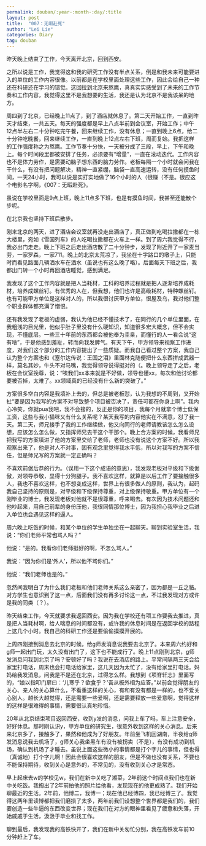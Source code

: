 ```yaml
---
permalink: douban/:year-:month-:day/:title
layout: post
title:  "007：无暇赴死"
author: "Lei Lie"
categories: Diary
tag: douban
---
```


昨天晚上结束了工作，今天离开北京，回到西安。

之所以说是工作，我觉得这和我的研究工作没有半点关系，倒是和我未来可能要进入的单位的工作内容很像。以前都是在学校里面处理这些工作，因此会给自己一种还在科研还在学习的错觉。这回拉到北京来熬鹰，真真实实感受到了未来的工作节奏和工作内容，我觉得这里不是我想要的生活，我还是认为北京不是我该呆的地方。

周四到了北京，已经晚上11点了，到了酒店就休息了。第二天开始工作，一直到昨天才结束，一共五天。每天的强度都是早上八点半前到会议室，开始工作；中午12点半左右二十分钟吃完午餐，回来继续工作，没有休息；一直到晚上6点，给二十分钟吃晚餐，回来继续工作，一直到晚上12点左右下班，周而复始。我把这样的工作强度称之为熬鹰。工作节奏十分快，一天被分成了三段，早上，下午和晚上。每个时间段里都被安排了任务，必须要有“增量”，一直在滚动迭代。工作内容也不是体力劳作，是需要动脑子想东西的脑力劳作。老板每隔一个小时就会问我在干什么，有没有把问题解决，精神一直紧绷，脑袋一直高速运转，没有任何摸鱼时间，一天24小时，我可以说是实打实地做了16个小时的人（很赚（不是。很应这个电影名字啊，《007：无暇赴死》。

虽说在学校里面是9点上班，晚上11点多下班，也是有摸鱼时间，我甚至还能散个步呢。

在北京我也坚持下班后散步。

刚来北京的两天，进了酒店会议室就再没走出酒店了，真正做到吃喝拉撒都在一栋大楼里，宛如《雪国列车》的人吃喝拉撒都在火车上一样。到了周六我觉得不行，我必出门走走。晚上下班之后走出酒店散了二十分钟步，发现了附近开了一家麦当劳，一家罗森，一家711。晚上的北京太荒凉了，我坐在十字路口的墩子上，只能时而看见路面几辆洒水车在洒水（虽说也有这么晚了咯）。后面每天下班之后，我都出门转一个小时再回酒店睡觉，感到满足。

我发现了这个工作内容就是把人当耗材，工科的培养过程就是把人逐渐培养成耗材，培养成螺丝钉。有优秀的人在，但我想，他们也许是高级耗材，特种螺丝钉。也有可能甲方单位是这样对人的，所以我很讨厌甲方单位，恨屋及乌，我对他们整个职业群体都充满了憎恨。

还有我发现了老板的虚弱，我认为他已经不懂技术了，在同行的几个单位里面，在我粗浅的目光里，他似乎肚子里没有什么硬知识，知道很多宏大概念，但不会实现，不懂底层。一些三十年前的东西都会被他奉为圭臬，而懂行的人一看会说“这有啥”，于是他感到羞耻，转而向我发脾气。有天下午，甲方领导来视察工作进度，对我们这个部分的工作内容提出了一些质疑。而我自己看过整个方案，我自己认为整个方案也和《塞尔达传说：王国之泪》里面林克随便把什么东西拼成武器一样，莫名其妙，牛头不对马嘴，我觉得领导说得挺对的（。晚上领导走了之后，老板在会议室挽尊，说：“唉我们xx本来就是不好做，领导也懂xx，每次和他讨论都要被否掉，太难了。xx领域真的已经没有什么新的突破了。”

方案很多空白内容是我填补上去的，但总是被老板怼，认为我想的不周到，又开始扯“要是因为我写的方案不对导致整个项目被否决了，责任可都在你身上啊”。我内心冷笑，你就pua我吧，我不会接的，反正是你的项目，我每个月就拿个博士低保工资，这些与我小猫咪又有什么关系呢？某天我写的内容他实在不满意，怼了我一天。第二天，师兄接手了我的工作继续做，他又向同行的老师请教该怎么怎么设想，应该怎么怎么做，又指挥师兄去干这个干那个。晚上合方案的时候，我看师兄把我写的方案填进了他的方案里交给了老师，老师也没有说这个方案不好。所以我观察出来了，他是对人不对事，固有观念里觉得我水平低，所以对我写的方案不信任，但是师兄写的方案就一定正确吗？

不喜欢前倨后恭的行为。（误用一下这个成语的意思），我发现老板对平级和下级倨傲，对领导恭敬，显得十分狗腿子。我不喜欢这样，就算是以后工作了要接触很多人，我也不喜欢这样，也不想变成这样，世界上有很多做人的原则，我认为，起码我自己坚持的原则是，对平级和下级保持尊重，对上级保持敬重。甲方单位有一个刚毕业的博士，我发现老板对他就不是很尊重，呼来喝去。有次因为技术问题还和他吵起来，用自己前辈的身份压他，我很同情那位博士，因为我担心我毕业之后进入单位也会遇见这样的逼人。

周六晚上吃饭的时候，和某个单位的学生单独坐在一起聊天。聊到实验室生活，我说：“你们老师平常**也**骂人吗？”

他说：“是的。我看你们老师挺好的啊，不怎么骂人。”

我说：“因为你们是‘外人’，所以他不骂你们。”

他说：“我们老师也是的。”

忽然间我明白了为什么我们老板和他们老师关系这么亲密了，因为都是一丘之貉。对方学生也意识到了这一点，后面我们没有再多讨论这一点，不过我发现对方或许是我的同类（？）。

昨天结束工作，今天就要求我返回西安。因为我在学校还有项工作要我去推进，真是把人当耗材啊，给人喘息的时间都没有，或许我的休息时间是在返回学校的路程上这几个小时。我自己的科研工作还是要偷偷摸摸开展的。

上周四刚接到消息去北京的时候，给g师发消息说我要去北京了。本来周六约好和g师一起出门玩，太久没有出门了，这下也不能成行了。晚上11点刚到北京，g师发消息问我到北京了吗？安顿好了吗？我说在去酒店的路上。平常间隔两三天会给家里打电话，周末也会打电话给家里，这几天因为太忙了，没有给家里打电话。妈妈给我发消息，问我是不是还在北京，过得怎么样。我想到《项脊轩志》里面写的，“娘以指叩门扉曰：‘儿寒乎？欲食乎？’吾从板外相为应答。”以前会觉得朋友的关心、亲人的关心算什么，不看重这样的关心，有和有没有都是一样的，也不爱关心别人。越长大越觉得，还是需要一些爱啊，还是需要释放一些爱意啊，觉得这样的这样是很难得的事情，需要很认真地珍惜。

20年从北京结束项目返回西安，收到y发的消息，问我上车了吗，车上注意安全，好好休息。那时刚认识y，甲方单位的研究生，很意外收到这样的关心消息。后来来北京多了，接触多了，果然和他成为了好朋友。年前坐飞机回湖南，半夜给g师发消息说我去机场了，g师关心我坐黑车有没有被拐卖（不是），有没有成功到机场，确认到机场了才睡去。虽说上面这些微小的事情都是打个字儿的事情，但也得（真诚地）打个字儿啊！因此会很喜欢这样的朋友，但是不做也没有关系，不要也不能保持期待，收到关心是意外的，不常见的，没有收到关心才是常态。

早上起床去w的学校见w，我们在新中关吃了湘菜，2年前这个时间点我们也在新中关吃饭。我掏出了2年前拍他的照片给他看，发现现在的他更成熟了。我们开始聊最近的生活。2年前，他博二，我博一；现在他已经博四，我已经博三了。我觉得这两年里读博都把我们磨损了太多，两年前我们设想整个世界都是我们的，我们要创造一些牛逼的东西改变世界；现在我们在对方的眼神里看见了疲惫和失落，开始戚戚于生活，汲汲于毕业和找工作。

聊到最后，我发现我的高铁快开了，我们在新中关匆忙分别，我在高铁发车前10分钟赶上了车。